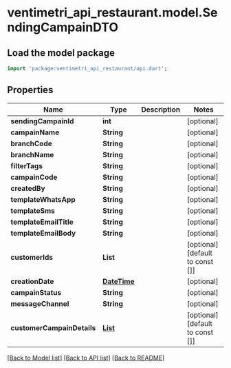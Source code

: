 # ventimetri_api_restaurant.model.SendingCampainDTO

## Load the model package
```dart
import 'package:ventimetri_api_restaurant/api.dart';
```

## Properties
Name | Type | Description | Notes
------------ | ------------- | ------------- | -------------
**sendingCampainId** | **int** |  | [optional] 
**campainName** | **String** |  | [optional] 
**branchCode** | **String** |  | [optional] 
**branchName** | **String** |  | [optional] 
**filterTags** | **String** |  | [optional] 
**campainCode** | **String** |  | [optional] 
**createdBy** | **String** |  | [optional] 
**templateWhatsApp** | **String** |  | [optional] 
**templateSms** | **String** |  | [optional] 
**templateEmailTitle** | **String** |  | [optional] 
**templateEmailBody** | **String** |  | [optional] 
**customerIds** | **List<int>** |  | [optional] [default to const []]
**creationDate** | [**DateTime**](DateTime.md) |  | [optional] 
**campainStatus** | **String** |  | [optional] 
**messageChannel** | **String** |  | [optional] 
**customerCampainDetails** | [**List<CustomerCampainDetail>**](CustomerCampainDetail.md) |  | [optional] [default to const []]

[[Back to Model list]](../README.md#documentation-for-models) [[Back to API list]](../README.md#documentation-for-api-endpoints) [[Back to README]](../README.md)


